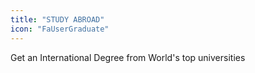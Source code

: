 ```yaml
---
title: "STUDY ABROAD"
icon: "FaUserGraduate"
---
```


Get an International Degree from World's top universities
